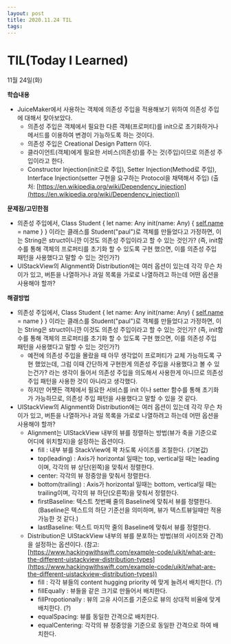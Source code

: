 ```yaml
---
layout: post
title: 2020.11.24 TIL
tags:
---
```

# TIL(Today I Learned)

11월 24일(화)

**학습내용**

- JuiceMaker에서 사용하는 객체에 의존성 주입을 적용해보기 위하여 의존성 주입에 대해서 찾아보았다.
    - 의존성 주입은 객체에서 필요한 다른 객체(프로퍼티)를 init으로 초기화하거나 메서드를 이용하여 변경이 가능하도록 하는 것이다.
    - 의존성 주입은 Creational Design Pattern 이다.
    - 클라이언트(객체)에게 필요한 서비스(의존성)를 주는 것(주입)이므로 의존성 주입이라고 한다.
    - Constructor Injection(init으로 주입), Setter Injection(Method로 주입), Interface Injection(setter 구현을 요구하는 Protocol을 채택해서 주입) (출처: [https://en.wikipedia.org/wiki/Dependency_injection](https://en.wikipedia.org/wiki/Dependency_injection))

**문제점/고민한점**

- 의존성 주입에서, Class Student { let name: Any init(name: Any) { [self.name](http://self.name) = name } } 이라는 클래스를 Student("paul")로 객체를 만들었다고 가정하면, 이는 String은 struct이니깐 이것도 의존성 주입이라고 할 수 있는 것인가? (즉, init함수를 통해 객체의 프로퍼티를 초기화 할 수 있도록 구현 했으면, 이를 의존성 주입 패턴을 사용했다고 말할 수 있는 것인가?)
- UIStackView의 Alignment와 Distribution에는 여러 옵션이 있는데 각각 무슨 차이가 있고, 버튼을 나열하거나 과일 목록을 가로로 나열하려고 하는데 어떤 옵션을 사용해야 할까?

**해결방법**

- 의존성 주입에서, Class Student { let name: Any init(name: Any) { [self.name](http://self.name) = name } } 이라는 클래스를 Student("paul")로 객체를 만들었다고 가정하면, 이는 String은 struct이니깐 이것도 의존성 주입이라고 할 수 있는 것인가? (즉, init함수를 통해 객체의 프로퍼티를 초기화 할 수 있도록 구현 했으면, 이를 의존성 주입 패턴을 사용했다고 말할 수 있는 것인가?)
    - 예전에 의존성 주입을 몰랐을 때 아무 생각없이 프로퍼티가 교체 가능하도록 구현 했었는데, 그럼 이때 간단하게 구현한게 의존성 주입을 사용했다고 볼 수 있는건가? 라는 생각이 들어서 의존성 주입을 의도해서 사용한게 아니므로 의존성 주입 패턴을 사용한 것이 아니라고 생각했다.
    - 하지만 어쨋든 객체에서 필요한 서비스를 init 이나 setter 함수를 통해 초기화가 가능하므로, 의존성 주입 패턴을 사용했다고 말할 수 있을 것 같다.
- UIStackView의 Alignment와 Distribution에는 여러 옵션이 있는데 각각 무슨 차이가 있고, 버튼을 나열하거나 과일 목록을 가로로 나열하려고 하는데 어떤 옵션을 사용해야 할까?
    - Alignment는 UIStackView 내부의 뷰를 정렬하는 방법(뷰가 축을 기준으로 어디에 위치할지)을 설정하는 옵션이다.
        - fill : 내부 뷰를 StackView에 꽉 차도록 사이즈를 조절한다. (기본값)
        - top(leading) : Axis가 horizontal 일때는 top, vertical일 때는 leading이며, 각각의 뷰 상단(왼쪽)을 맞춰서 정렬한다.
        - center: 각각의 뷰 정중앙을 맞춰서 정렬한다.
        - bottom(trailing) : Axis가 horizontal 일때는 bottom, vertical일 때는 trailing이며, 각각의 뷰 하단(오른쪽)을 맞춰서 정렬한다.
        - firstBaseline: 텍스트 첫번째 줄의 Baseline에 맞춰서 뷰를 정렬한다. (Baseline은 텍스트의 하단 기준선을 의미하며, 뷰가 텍스트뷰일때만 적용가능한 것 같다.)
        - lastBaseline: 텍스트 마지막 줄의 Baseline에 맞춰서 뷰를 정렬한다.
    - Distribution은 UIStackView 내부의 뷰를 분포하는 방법(뷰의 사이즈와 간격)을 설정하는 옵션이다. (참고: [https://www.hackingwithswift.com/example-code/uikit/what-are-the-different-uistackview-distribution-types](https://www.hackingwithswift.com/example-code/uikit/what-are-the-different-uistackview-distribution-types))
        - fill : 각각 뷰들의 content hugging priority 에 맞게 늘려서 배치한다. (?)
        - fillEqually : 뷰들을 같은 크기로 만들어서 배치한다.
        - fillPropotionally : 뷰의 고유 사이즈를 기준으로 뷰의 상대적 비율에 맞게 배치한다. (?)
        - equalSpacing: 뷰를 동일한 간격으로 배치한다.
        - equalCentering: 각각의 뷰 정중앙을 기준으로 동일한 간격으로 하여 배치한다.
